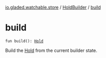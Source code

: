 [io.gladed.watchable.store](../index.md) / [HoldBuilder](index.md) / [build](./build.md)

# build

`fun build(): `[`Hold`](../-hold/index.md)

Build the [Hold](../-hold/index.md) from the current builder state.

